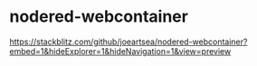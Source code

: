 # nodered-webcontainer

https://stackblitz.com/github/joeartsea/nodered-webcontainer?embed=1&hideExplorer=1&hideNavigation=1&view=preview
